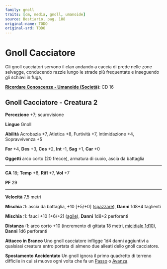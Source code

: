 ```yaml
---
family: gnoll
traits: [cm, media, gnoll, umanoide]
source: Bestiario, pag. 188
original-name: TODO
original-srd: TODO
---
```


# Gnoll Cacciatore

Gli gnoll cacciatori servono il clan andando a caccia di prede nelle zone
selvagge, conducendo razzie lungo le strade più frequentate e inseguendo gli
schiavi in fuga,

**[Ricordare Conoscenze - Umanoide (Società)](/azioni/ricordare-conoscenze)**:
CD 16

## Gnoll Cacciatore - Creatura 2

**Percezione** +7; scurovisione

**Lingue** Gnoll

**Abilità** Acrobazia +7, Atletica +8, Furtività +7, Intimidazione +4,
Sopravvivenza +5

**For** +4, **Des** +3, **Cos** +2, **Int** -1, **Sag** +1, **Car** +0

**Oggetti** arco corto (20 frecce), armatura di cuoio, ascia da battaglia

---

**CA** 18; **Temp** +8, **Rifl** +7, **Vol** +7

**PF** 29

---

**Velocità** 7,5 metri

**Mischia** :1: ascia da battaglia, +10 \[+5/+0] ([spazzare](/tratti/spazzare)),
**Danni** 1d8+4 taglienti

**Mischia** :1: fauci +10 \[+6/+2] ([agile](/tratti/agile)), **Danni** 1d8+2
perforanti

**Distanza** :1: arco corto +10 (incremento di gittata 18 metri,
[micidiale 1d10](/tratti/micidiale)), **Danni** 1d6 perforanti

**Attacco in Branco** Uno gnoll cacciatore infligge 1d4 danni aggiuntivi a
qualsiasi creatura entro portata di almeno due alleati dello gnoll cacciatore.

**Spostamento Accidentato** Un gnoll ignora il primo quadretto di terreno
difficile in cui si muove ogni volta che fa un [Passo](/azioni/passo) o
[Avanza](/azioni/avanzare).

